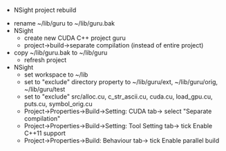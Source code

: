 * NSight project rebuild
+ rename ~/lib/guru to ~/lib/guru.bak
+ NSight
  + create new CUDA C++ project guru
  + project->build->separate compilation (instead of entire project)
+ copy ~/lib/guru.bak to ~/lib/guru
  + refresh project
+ NSight
  + set workspace to ~/lib
  + set to "exclude" directory property to ~/lib/guru/ext, ~/lib/guru/orig, ~/lib/guru/test
  + set to "exclude" src/alloc.cu, c_str_ascii.cu, cuda.cu, load_gpu.cu, puts.cu, symbol_orig.cu
  + Project->Properties->Build->Setting: CUDA tab-> select "Separate compilation"
  + Project->Properties->Build->Setting: Tool Setting tab-> tick Enable C++11 support
  + Project->Properties->Build: Behaviour tab-> tick Enable parallel build

